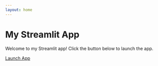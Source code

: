 ```yaml
---
layout: home
---
```


# My Streamlit App

Welcome to my Streamlit app! Click the button below to launch the app.

[Launch App](https://wackypiyush.github.io/Crimes_in_India/web_app)
